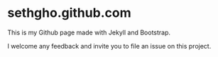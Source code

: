 sethgho.github.com
==================

This is my Github page made with Jekyll and Bootstrap. 

I welcome any feedback and invite you to file an issue on this project.